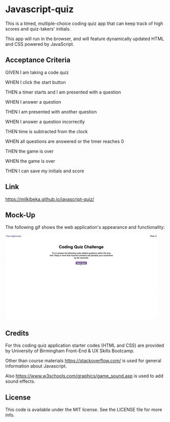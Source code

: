 # Javascript-quiz

This is a timed, multiple-choice coding quiz app that can keep track of high scores and quiz-takers' initials.

This app will run in the browser, and will feature dynamically updated HTML and CSS powered by JavaScript. 

## Acceptance Criteria

GIVEN I am taking a code quiz

WHEN I click the start button

THEN a timer starts and I am presented with a question

WHEN I answer a question

THEN I am presented with another question

WHEN I answer a question incorrectly

THEN time is subtracted from the clock

WHEN all questions are answered or the timer reaches 0

THEN the game is over

WHEN the game is over

THEN I can save my initials and score


## Link 

https://milkibeka.github.io/javascript-quiz/

## Mock-Up

The following gif shows the web application's appearance and functionality:

![Quiz starts,choices are clicked. App displays feedback as wrong or correct. Quiz finishes. User adds their intials and high scores page displays it](./assets/demo.gif)

## Credits
 For this coding quiz application starter codes (HTML and CSS) are provided by University of Birmingham Front-End & UX Skills Bootcamp. 
 
 Other than course materials https://stackoverflow.com/ is  used for general information about Javascript.

Also https://www.w3schools.com/graphics/game_sound.asp is used to add sound effects.

 ## License

This code is available under the MIT license. See the LICENSE file for more info.